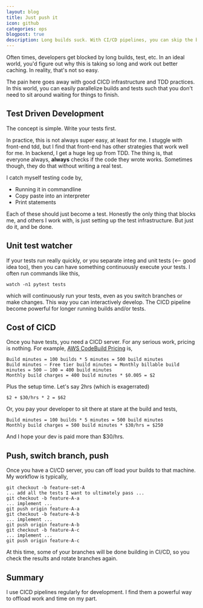 ```yaml
---
layout: blog
title: Just push it
icon: github
categories: ops
blogpost: true
description: Long builds suck. With CI/CD pipelines, you can skip the build
---
```


<div class="blogsection bg-blue text-white container" markdown="1">

Often times, developers get blocked by long builds, test, etc. In an ideal world, you'd figure out why this is taking so long and work out better caching. In reality, that's not so easy.

The pain here goes away with good CICD infrastructure and TDD practices. In this world, you can easily parallelize builds and tests such that you don't need to sit around waiting for things to finish.

</div>

<div class="blogsection bg-white text-black container" markdown="1">

## Test Driven Development

The concept is simple. Write your tests first.

In practice, this is not always super easy, at least for me. I stuggle with front-end tdd, but I find that front-end has other strategies that work well for me. In backend, I get a huge leg up from TDD. The thing is, that everyone always, **always** checks if the code they wrote works. Sometimes though, they do that without writing a real test.

I catch myself testing code by,
* Running it in commandline
* Copy paste into an interpreter
* Print statements

Each of these should just become a test. Honestly the only thing that blocks me, and others I work with, is just setting up the test infrastructure. But just do it, and be done.

</div>

<div class="blogsection bg-blue text-white container" markdown="1">

## Unit test watcher

If your tests run really quickly, or you separate integ and unit tests (<-- good idea too), then you can have something continuously execute your tests. I often run commands like this,

```
watch -n1 pytest tests
```

which will continuously run your tests, even as you switch branches or make changes. This way you can interactively develop. The CICD pipeline become powerful for longer running builds and/or tests.

</div>
<div class="blogsection bg-white text-black container" markdown="1">

## Cost of CICD

Once you have tests, you need a CICD server. For any serious work, pricing is nothing. For example, [AWS CodeBuild Pricing](https://aws.amazon.com/codebuild/pricing/) is,

```
Build minutes = 100 builds * 5 minutes = 500 build minutes
Build minutes – Free tier build minutes = Monthly billable build minutes = 500 – 100 = 400 build minutes
Monthly build charges = 400 build minutes * $0.005 = $2
```

Plus the setup time. Let's say 2hrs (which is exagerrated)
```
$2 + $30/hrs * 2 = $62
```

Or, you pay your developer to sit there at stare at the build and tests,

```
Build minutes = 100 builds * 5 minutes = 500 build minutes
Monthly build charges = 500 build minutes * $30/hrs = $250
```

And I hope your dev is paid more than $30/hrs.

</div>
<div class="blogsection bg-blue text-white container" markdown="1">

## Push, switch branch, push

Once you have a CI/CD server, you can off load your builds to that machine. My workflow is typically,

```
git checkout -b feature-set-A
... add all the tests I want to ultimately pass ...
git checkout -b feature-A-a
... implement ...
git push origin feature-A-a
git checkout -b feature-A-b
... implement ...
git push origin feature-A-b
git checkout -b feature-A-c
... implement ...
git push origin feature-A-c
```

At this time, some of your branches will be done building in CI/CD, so you check the results and rotate branches again.

</div>
<div class="blogsection bg-white text-black container" markdown="1">

## Summary

I use CICD pipelines regularly for development. I find them a powerful way to offload work and time on my part.

</div>